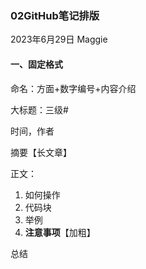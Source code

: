 ### 02GitHub笔记排版
2023年6月29日 Maggie

#### 一、固定格式

命名：方面+数字编号+内容介绍

大标题：三级#

时间，作者

摘要【长文章】

正文：

1. 如何操作
2. 代码块
3. 举例
4. **注意事项**【加粗】

总结

